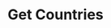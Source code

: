 # Get Countries

<api-endpoint openapi-path="../../Writerside/openapi.yaml" method="GET" endpoint="/api/v1/countries"/>
